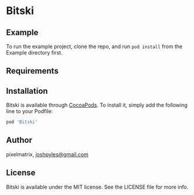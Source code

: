 # Bitski

## Example

To run the example project, clone the repo, and run `pod install` from the Example directory first.

## Requirements

## Installation

Bitski is available through [CocoaPods](https://cocoapods.org). To install
it, simply add the following line to your Podfile:

```ruby
pod 'Bitski'
```

## Author

pixelmatrix, joshpyles@gmail.com

## License

Bitski is available under the MIT license. See the LICENSE file for more info.
